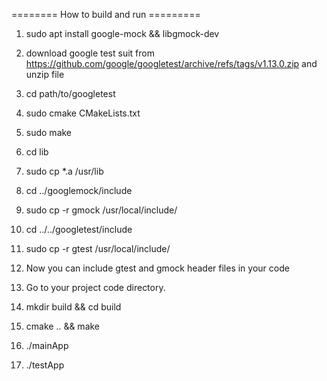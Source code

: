 ======== How to build and run =========

1. sudo apt install google-mock && libgmock-dev

2. download google test suit from https://github.com/google/googletest/archive/refs/tags/v1.13.0.zip and unzip file

3. cd path/to/googletest

4. sudo cmake CMakeLists.txt 

5. sudo make

6. cd lib

7. sudo cp *.a /usr/lib

8. cd ../googlemock/include

9. sudo cp -r gmock /usr/local/include/

10. cd ../../googletest/include

11. sudo cp -r gtest /usr/local/include/

12. Now you can include gtest and gmock header files in your code
13. Go to your project code directory. 

14. mkdir build && cd build
15. cmake .. && make
16. ./mainApp
17. ./testApp
